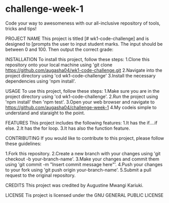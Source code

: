 # challenge-week-1



Code your way to awesomeness with our all-inclusive repository of tools, tricks and tips!

PROJECT NAME
This project is titled [# wk1-code-challenge] and is designed to [prompts the user to input student marks. The input should be between 0 and 100. Then output the correct grade: 



INSTALLATION
To install this project, follow these steps:
  1.Clone this repository onto your local machine using 'git clone https://github.com/augasha04/wk1-code-challenge.git
    2.Navigate into the project directory using 'cd wk1-code-challenge'
      3.Install the necessary dependencies using 'npm install'.
      
      
USAGE
To use this project, follow these steps:
  1.Make sure you are in the project directory using 'cd wk1-code-challenge'.
    2.Run the project using 'npm install' then 'npm test'.
      3.Open your web browser and navigate to  https://github.com/augasha04/challenge-week-1
        4.My codeis simple to understand and staraight to the point.
        
        
FEATURES
This project includes the following features:
  1.It has the if....if else.
    2.It has the for loop.
      3.It has also the function feature.
      
      
  
CONTRIBUTING
If you would like to contribute to this project, please follow these guidelines:

1.Fork this repository.
  2.Create a new branch with your changes using 'git checkout -b your-branch-name'.
    3.Make your changes and commit them using 'git commit -m "Insert commit message here"'.
      4.Push your changes to your fork using 'git push origin your-branch-name'.
        5.Submit a pull request to the original repository.



CREDITS
This project was credited by Augustine Mwangi Kariuki.



LICENSE
Tis project is licensed under the GNU GENERAL PUBLIC LICENSE
